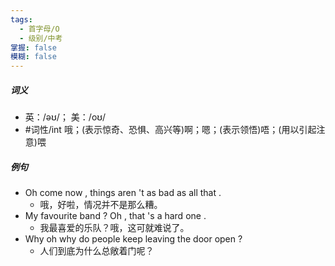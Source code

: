 ```yaml
---
tags:
  - 首字母/O
  - 级别/中考
掌握: false
模糊: false
---
```

##### 词义
- 英：/əʊ/； 美：/oʊ/
- #词性/int  哦；(表示惊奇、恐惧、高兴等)啊；嗯；(表示领悟)唔；(用以引起注意)喂
##### 例句
- Oh come now , things aren 't as bad as all that .
	- 哦，好啦，情况并不是那么糟。
- My favourite band ? Oh , that 's a hard one .
	- 我最喜爱的乐队？哦，这可就难说了。
- Why oh why do people keep leaving the door open ?
	- 人们到底为什么总敞着门呢？
